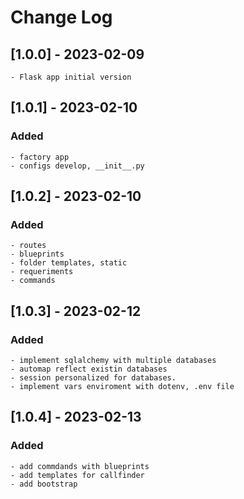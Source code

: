 # Change Log
 
## [1.0.0] - 2023-02-09
    - Flask app initial version
 
## [1.0.1] - 2023-02-10

### Added
    - factory app
    - configs develop, __init__.py

## [1.0.2] - 2023-02-10

### Added
    - routes
    - blueprints
    - folder templates, static
    - requeriments
    - commands

## [1.0.3] - 2023-02-12

### Added
    - implement sqlalchemy with multiple databases
    - automap reflect existin databases
    - session personalized for databases.
    - implement vars enviroment with dotenv, .env file

## [1.0.4] - 2023-02-13

### Added
    - add commdands with blueprints
    - add templates for callfinder
    - add bootstrap